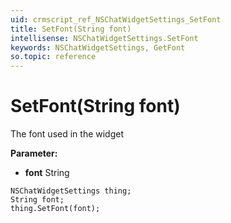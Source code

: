 ```yaml
---
uid: crmscript_ref_NSChatWidgetSettings_SetFont
title: SetFont(String font)
intellisense: NSChatWidgetSettings.SetFont
keywords: NSChatWidgetSettings, GetFont
so.topic: reference
---
```


# SetFont(String font)

The font used in the widget

**Parameter:** 
* **font** String

```crmscript
NSChatWidgetSettings thing;
String font;
thing.SetFont(font);
```

